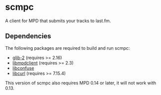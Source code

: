 scmpc
=====

A client for MPD that submits your tracks to last.fm.

Dependencies
------------

The following packages are required to build and run scmpc:

* [glib-2](http://www.gtk.org) (requires >= 2.16)
* [libmpdclient](http://www.musicpd.org) (requires >= 2.3)
* [libconfuse](http://www.nongnu.org/confuse)
* [libcurl](http://curl.haxx.se/libcurl) (requires >= 7.15.4)

This version of scmpc also requires MPD 0.14 or later,
it will not work with 0.13.
